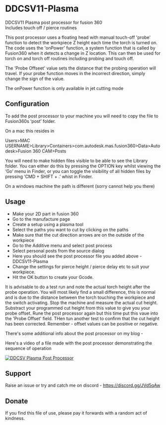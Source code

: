 # DDCSV11-Plasma

DDCSV11 Plasma post processor for fusion 360  
Includes touch off / pierce routines

This post processor uses a floating head with manual touch-off 'probe' function to detect the workpiece Z height each time the torch is turned on. The code uses the 'onPower' function, a system function that is called by Fusion360 when it detects a change in Z location. This can then be used for torch on and torch off routines including probing and touch off.

The 'Probe Offseet' value sets the distance that the probing operation will travel. If your probe function moves in the incorrect direction, simply change the sign of the value.

The onPower function is only available in jet cutting mode


## Configuration

To add the post processor to your machine you will need to copy the file to Fusion360s ‘post’ folder.

On a mac this resides in

Users>MAC USERNAME>Library>Containers>com.autodesk.mas.fusion360>Data>Autodesk>Fusion 360 CAM>Posts

You will need to make hidden files visible to be able to see the Library folder. You can either do this by pressing the OPTION key whilst viewing the ‘Go’ menu in Finder, or you can toggle the visibility of all hidden files by pressing ‘CMD + SHIFT + .’ whist in Finder.

On a windows machine the path is different (sorry cannot help you there)


## Usage

- Make your 2D part in fusion 360
- Go to the manufacture page
- Create a setup using a plasma tool
- Select the paths you want to cut by clicking on the paths 
- Make sure that the cut direction arrows are on the outside of the workpiece
- Go to the Additive menu and select post process
- Select personal posts from the source dialog
- Here you should see the post processor file you added above - DDCSV11-Plasma
- Change the settings for pierce height / pierce delay etc to suit your workpiece.
- Hit the OK button to create your Gcode.  

It is advisable to do a test run and note the actual torch height after the probe operation. You will most likely find a small difference, this is normal and is due to the distance between the torch touching the workpiece and the switch activating. Stop the machine and measure the actual cut height. Substract your programmed cut height from this value to give you your probe offset. Rune the post processor again but this time put this vaue into the 'Probe Offset' field. THen tun another test to confirm that the cut height has been corrected. Remember - offset values can be positive or negative.

There's some additional info about the post processor on my blog - 

Here's a video of a file made with the post processor demonstrating the sequence of operation

[![DDCSV Plasma Post Processor](http://img.youtube.com/vi/roLoUEFVtAE/0.jpg)](http://www.youtube.com/watch?v=roLoUEFVtAE "Video Title")


## Support

Raise an issue or try and catch me on discord - https://discord.gg/JVd5qAw

## Donate

If you find this file of use, please pay it forwards with a random act of kindness.


